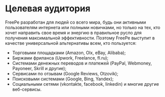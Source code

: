 # Целевая аудитория

   FreePe разработан для людей со всего мира, будь они активными пользователям интернета или полными новичками, но только на тех, кто хочет направить свое время и энергию в правильное русло для получения максимальной эффективности. Поэтому FreePe выступит в качестве универсальной альтернативы всем, кто пользуется:
- Торговыми площадками (Amazon, Olx, eBay, Alibaba);
- Биржами фриланса (Upwork, Freelance, fl.ru);
- Системами денежных переводов и платежей (PayPal, Webmoney, Payoneer, Skrill и другие);
- Сервисами по отзывам (Google Reviews, Otzovik);
- Поисковыми системами (Google, Bing, Yandex);
- Социальными сетями (vkontakte, facebook, linkedin) и многие другие веб-сервисы.

